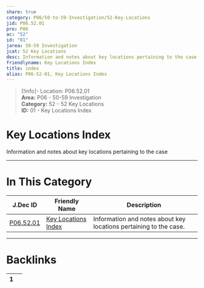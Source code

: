 ```yaml
---  
share: true  
category: P06/50-to-59-Investigation/52-Key-Locations  
jid: P06.52.01  
pro: P06  
ac: "52"  
id: "01"  
jarea: 50-59 Investigation  
jcat: 52 Key Locations  
desc: Information and notes about key locations pertaining to the case.  
friendlyname: Key Locations Index  
title: index  
alias: P06-52-01, Key Locations Index  
---  
```

  
>[!info]- Location: P06.52.01  
>**Area:** P06 - 50-59 Investigation  
>**Category:** 52 - 52 Key Locations  
>**ID:** 01 - Key Locations Index  
  
# Key Locations Index  
  
Information and notes about key locations pertaining to the case  
   
  
  
---  
# In This Category  
  
| J.Dec ID                                                                                         | Friendly Name                                                                                              | Description                                                       |  
| ------------------------------------------------------------------------------------------------ | ---------------------------------------------------------------------------------------------------------- | ----------------------------------------------------------------- |  
| [P06.52.01](index.md) | [Key Locations Index](index.md) | Information and notes about key locations pertaining to the case. |  
  
  
---  
# Backlinks  
<div><table class="dataview table-view-table"><thead class="table-view-thead"><tr class="table-view-tr-header"><th class="table-view-th"><span></span><span class="dataview small-text">1</span></th><th class="table-view-th"><span></span></th></tr></thead><tbody class="table-view-tbody"></tbody></table></div>